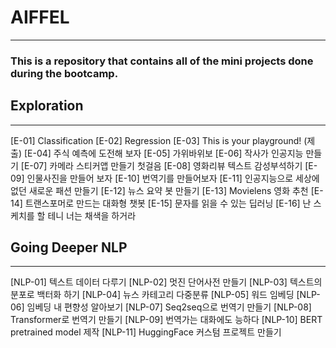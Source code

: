 # AIFFEL 

---

### This is a repository that contains all of the mini projects done during the bootcamp.


## Exploration
---

[E-01] Classification
[E-02] Regression
[E-03] This is your playground! (제출)
[E-04] 주식 예측에 도전해 보자
[E-05] 가위바위보
[E-06] 작사가 인공지능 만들기
[E-07] 카메라 스티커앱 만들기 첫걸음
[E-08] 영화리뷰 텍스트 감성부석하기
[E-09] 인물사진을 만들어 보자
[E-10] 번역기를 만들어보자
[E-11] 인공지능으로 세상에 없던 새로운 패션 만들기
[E-12] 뉴스 요약 봇 만들기
[E-13] Movielens 영화 추천 
[E-14] 트랜스포머로 만드는 대화형 챗봇
[E-15] 문자를 읽을 수 있는 딥러닝
[E-16] 난 스케치를 할 테니 너는 채색을 하거라


## Going Deeper NLP
---

[NLP-01] 텍스트 데이터 다루기
[NLP-02] 멋진 단어사전 만들기
[NLP-03] 텍스트의 분포로 백터화 하기
[NLP-04] 뉴스 카테고리 다중분류
[NLP-05] 워드 임베딩
[NLP-06] 임베딩 내 편향성 알아보기
[NLP-07] Seq2seq으로 번역기 만들기
[NLP-08] Transformer로 번역기 만들기
[NLP-09] 번역가는 대화에도 능하다
[NLP-10] BERT pretrained model 제작
[NLP-11] HuggingFace 커스텀 프로젝트 만들기
